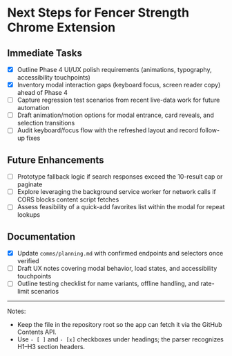 # Next Steps for Fencer Strength Chrome Extension

## Immediate Tasks
- [x] Outline Phase 4 UI/UX polish requirements (animations, typography, accessibility touchpoints)
- [x] Inventory modal interaction gaps (keyboard focus, screen reader copy) ahead of Phase 4
- [ ] Capture regression test scenarios from recent live-data work for future automation
- [ ] Draft animation/motion options for modal entrance, card reveals, and selection transitions
- [ ] Audit keyboard/focus flow with the refreshed layout and record follow-up fixes

## Future Enhancements
- [ ] Prototype fallback logic if search responses exceed the 10-result cap or paginate
- [ ] Explore leveraging the background service worker for network calls if CORS blocks content script fetches
- [ ] Assess feasibility of a quick-add favorites list within the modal for repeat lookups

## Documentation
- [x] Update `comms/planning.md` with confirmed endpoints and selectors once verified
- [ ] Draft UX notes covering modal behavior, load states, and accessibility touchpoints
- [ ] Outline testing checklist for name variants, offline handling, and rate-limit scenarios

---

Notes:
- Keep the file in the repository root so the app can fetch it via the GitHub Contents API.
- Use `- [ ]` and `- [x]` checkboxes under headings; the parser recognizes H1–H3 section headers.
